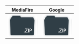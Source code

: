 |**MediaFire**|**Google**|
|-----------|-----------|
|[![MediaFire](_media/download.png)](https://www.mediafire.com/file/x28w46ed7wp9xii/ni_by_DarhangeR.zip/file) |[![Google](_media/download.png)](https://drive.google.com/u/0/uc?id=1mb1Uj0wue6XP3XmX_8qnWLKpL6Hul71s&export=download)|